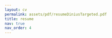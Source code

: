 ```yaml
---
layout: cv
permalink: assets/pdf/resumeDiniusTargeted.pdf
title: resume
nav: true
nav_order: 4
---
```


